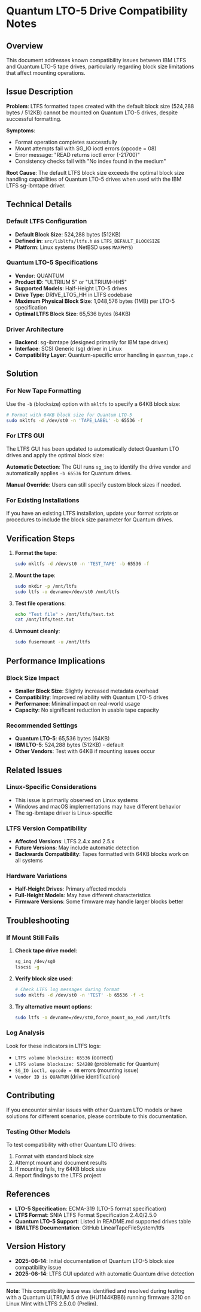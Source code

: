 # Quantum LTO-5 Drive Compatibility Notes

## Overview

This document addresses known compatibility issues between IBM LTFS and Quantum LTO-5 tape drives, particularly regarding block size limitations that affect mounting operations.

## Issue Description

**Problem**: LTFS formatted tapes created with the default block size (524,288 bytes / 512KB) cannot be mounted on Quantum LTO-5 drives, despite successful formatting.

**Symptoms**:
- Format operation completes successfully
- Mount attempts fail with SG_IO ioctl errors (opcode = 08)
- Error message: "READ returns ioctl error (-21700)"
- Consistency checks fail with "No index found in the medium"

**Root Cause**: The default LTFS block size exceeds the optimal block size handling capabilities of Quantum LTO-5 drives when used with the IBM LTFS sg-ibmtape driver.

## Technical Details

### Default LTFS Configuration
- **Default Block Size**: 524,288 bytes (512KB)
- **Defined in**: `src/libltfs/ltfs.h` as `LTFS_DEFAULT_BLOCKSIZE`
- **Platform**: Linux systems (NetBSD uses `MAXPHYS`)

### Quantum LTO-5 Specifications
- **Vendor**: QUANTUM
- **Product ID**: "ULTRIUM 5" or "ULTRIUM-HH5"
- **Supported Models**: Half-Height LTO-5 drives
- **Drive Type**: DRIVE_LTO5_HH in LTFS codebase
- **Maximum Physical Block Size**: 1,048,576 bytes (1MB) per LTO-5 specification
- **Optimal LTFS Block Size**: 65,536 bytes (64KB)

### Driver Architecture
- **Backend**: sg-ibmtape (designed primarily for IBM tape drives)
- **Interface**: SCSI Generic (sg) driver in Linux
- **Compatibility Layer**: Quantum-specific error handling in `quantum_tape.c`

## Solution

### For New Tape Formatting

Use the `-b` (blocksize) option with `mkltfs` to specify a 64KB block size:

```bash
# Format with 64KB block size for Quantum LTO-5
sudo mkltfs -d /dev/st0 -n 'TAPE_LABEL' -b 65536 -f
```

### For LTFS GUI

The LTFS GUI has been updated to automatically detect Quantum LTO drives and apply the optimal block size:

**Automatic Detection**: The GUI runs `sg_inq` to identify the drive vendor and automatically applies `-b 65536` for Quantum drives.

**Manual Override**: Users can still specify custom block sizes if needed.

### For Existing Installations

If you have an existing LTFS installation, update your format scripts or procedures to include the block size parameter for Quantum drives.

## Verification Steps

1. **Format the tape**:
   ```bash
   sudo mkltfs -d /dev/st0 -n 'TEST_TAPE' -b 65536 -f
   ```

2. **Mount the tape**:
   ```bash
   sudo mkdir -p /mnt/ltfs
   sudo ltfs -o devname=/dev/st0 /mnt/ltfs
   ```

3. **Test file operations**:
   ```bash
   echo "Test file" > /mnt/ltfs/test.txt
   cat /mnt/ltfs/test.txt
   ```

4. **Unmount cleanly**:
   ```bash
   sudo fusermount -u /mnt/ltfs
   ```

## Performance Implications

### Block Size Impact
- **Smaller Block Size**: Slightly increased metadata overhead
- **Compatibility**: Improved reliability with Quantum LTO-5 drives
- **Performance**: Minimal impact on real-world usage
- **Capacity**: No significant reduction in usable tape capacity

### Recommended Settings
- **Quantum LTO-5**: 65,536 bytes (64KB)
- **IBM LTO-5**: 524,288 bytes (512KB) - default
- **Other Vendors**: Test with 64KB if mounting issues occur

## Related Issues

### Linux-Specific Considerations
- This issue is primarily observed on Linux systems
- Windows and macOS implementations may have different behavior
- The sg-ibmtape driver is Linux-specific

### LTFS Version Compatibility
- **Affected Versions**: LTFS 2.4.x and 2.5.x
- **Future Versions**: May include automatic detection
- **Backwards Compatibility**: Tapes formatted with 64KB blocks work on all systems

### Hardware Variations
- **Half-Height Drives**: Primary affected models
- **Full-Height Models**: May have different characteristics
- **Firmware Versions**: Some firmware may handle larger blocks better

## Troubleshooting

### If Mount Still Fails

1. **Check tape drive model**:
   ```bash
   sg_inq /dev/sg0
   lsscsi -g
   ```

2. **Verify block size used**:
   ```bash
   # Check LTFS log messages during format
   sudo mkltfs -d /dev/st0 -n 'TEST' -b 65536 -f -t
   ```

3. **Try alternative mount options**:
   ```bash
   sudo ltfs -o devname=/dev/st0,force_mount_no_eod /mnt/ltfs
   ```

### Log Analysis

Look for these indicators in LTFS logs:
- `LTFS volume blocksize: 65536` (correct)
- `LTFS volume blocksize: 524288` (problematic for Quantum)
- `SG_IO ioctl, opcode = 08` errors (mounting issue)
- `Vendor ID is QUANTUM` (drive identification)

## Contributing

If you encounter similar issues with other Quantum LTO models or have solutions for different scenarios, please contribute to this documentation.

### Testing Other Models

To test compatibility with other Quantum LTO drives:

1. Format with standard block size
2. Attempt mount and document results
3. If mounting fails, try 64KB block size
4. Report findings to the LTFS project

## References

- **LTO-5 Specification**: ECMA-319 (LTO-5 format specification)
- **LTFS Format**: SNIA LTFS Format Specification 2.4.0/2.5.0
- **Quantum LTO-5 Support**: Listed in README.md supported drives table
- **IBM LTFS Documentation**: GitHub LinearTapeFileSystem/ltfs

## Version History

- **2025-06-14**: Initial documentation of Quantum LTO-5 block size compatibility issue
- **2025-06-14**: LTFS GUI updated with automatic Quantum drive detection

---

**Note**: This compatibility issue was identified and resolved during testing with a Quantum ULTRIUM 5 drive (HU1144KBB6) running firmware 3210 on Linux Mint with LTFS 2.5.0.0 (Prelim).

